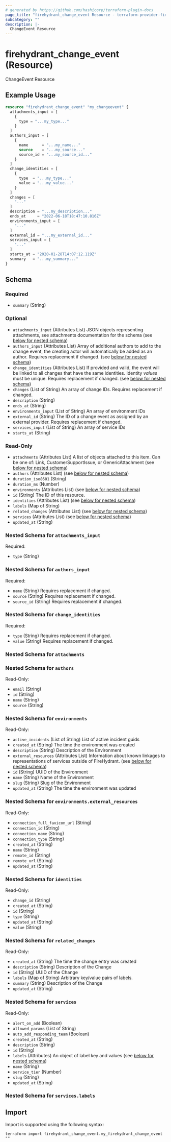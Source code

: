```yaml
---
# generated by https://github.com/hashicorp/terraform-plugin-docs
page_title: "firehydrant_change_event Resource - terraform-provider-firehydrant"
subcategory: ""
description: |-
  ChangeEvent Resource
---
```


# firehydrant_change_event (Resource)

ChangeEvent Resource

## Example Usage

```terraform
resource "firehydrant_change_event" "my_changeevent" {
  attachments_input = [
    {
      type = "...my_type..."
    }
  ]
  authors_input = [
    {
      name      = "...my_name..."
      source    = "...my_source..."
      source_id = "...my_source_id..."
    }
  ]
  change_identities = [
    {
      type  = "...my_type..."
      value = "...my_value..."
    }
  ]
  changes = [
    "..."
  ]
  description = "...my_description..."
  ends_at     = "2022-06-18T18:47:10.816Z"
  environments_input = [
    "..."
  ]
  external_id = "...my_external_id..."
  services_input = [
    "..."
  ]
  starts_at = "2020-01-28T14:07:12.119Z"
  summary   = "...my_summary..."
}
```

<!-- schema generated by tfplugindocs -->
## Schema

### Required

- `summary` (String)

### Optional

- `attachments_input` (Attributes List) JSON objects representing attachments, see attachments documentation for the schema (see [below for nested schema](#nestedatt--attachments_input))
- `authors_input` (Attributes List) Array of additional authors to add to the change event, the creating actor will automatically be added as an author. Requires replacement if changed. (see [below for nested schema](#nestedatt--authors_input))
- `change_identities` (Attributes List) If provided and valid, the event will be linked to all changes that have the same identities. Identity *values* must be unique. Requires replacement if changed. (see [below for nested schema](#nestedatt--change_identities))
- `changes` (List of String) An array of change IDs. Requires replacement if changed.
- `description` (String)
- `ends_at` (String)
- `environments_input` (List of String) An array of environment IDs
- `external_id` (String) The ID of a change event as assigned by an external provider. Requires replacement if changed.
- `services_input` (List of String) An array of service IDs
- `starts_at` (String)

### Read-Only

- `attachments` (Attributes List) A list of objects attached to this item. Can be one of: Link, CustomerSupportIssue, or GenericAttachment (see [below for nested schema](#nestedatt--attachments))
- `authors` (Attributes List) (see [below for nested schema](#nestedatt--authors))
- `duration_iso8601` (String)
- `duration_ms` (Number)
- `environments` (Attributes List) (see [below for nested schema](#nestedatt--environments))
- `id` (String) The ID of this resource.
- `identities` (Attributes List) (see [below for nested schema](#nestedatt--identities))
- `labels` (Map of String)
- `related_changes` (Attributes List) (see [below for nested schema](#nestedatt--related_changes))
- `services` (Attributes List) (see [below for nested schema](#nestedatt--services))
- `updated_at` (String)

<a id="nestedatt--attachments_input"></a>
### Nested Schema for `attachments_input`

Required:

- `type` (String)


<a id="nestedatt--authors_input"></a>
### Nested Schema for `authors_input`

Required:

- `name` (String) Requires replacement if changed.
- `source` (String) Requires replacement if changed.
- `source_id` (String) Requires replacement if changed.


<a id="nestedatt--change_identities"></a>
### Nested Schema for `change_identities`

Required:

- `type` (String) Requires replacement if changed.
- `value` (String) Requires replacement if changed.


<a id="nestedatt--attachments"></a>
### Nested Schema for `attachments`


<a id="nestedatt--authors"></a>
### Nested Schema for `authors`

Read-Only:

- `email` (String)
- `id` (String)
- `name` (String)
- `source` (String)


<a id="nestedatt--environments"></a>
### Nested Schema for `environments`

Read-Only:

- `active_incidents` (List of String) List of active incident guids
- `created_at` (String) The time the environment was created
- `description` (String) Description of the Environment
- `external_resources` (Attributes List) Information about known linkages to representations of services outside of FireHydrant. (see [below for nested schema](#nestedatt--environments--external_resources))
- `id` (String) UUID of the Environment
- `name` (String) Name of the Environment
- `slug` (String) Slug of the Environment
- `updated_at` (String) The time the environment was updated

<a id="nestedatt--environments--external_resources"></a>
### Nested Schema for `environments.external_resources`

Read-Only:

- `connection_full_favicon_url` (String)
- `connection_id` (String)
- `connection_name` (String)
- `connection_type` (String)
- `created_at` (String)
- `name` (String)
- `remote_id` (String)
- `remote_url` (String)
- `updated_at` (String)



<a id="nestedatt--identities"></a>
### Nested Schema for `identities`

Read-Only:

- `change_id` (String)
- `created_at` (String)
- `id` (String)
- `type` (String)
- `updated_at` (String)
- `value` (String)


<a id="nestedatt--related_changes"></a>
### Nested Schema for `related_changes`

Read-Only:

- `created_at` (String) The time the change entry was created
- `description` (String) Description of the Change
- `id` (String) UUID of the Change
- `labels` (Map of String) Arbitrary key/value pairs of labels.
- `summary` (String) Description of the Change
- `updated_at` (String)


<a id="nestedatt--services"></a>
### Nested Schema for `services`

Read-Only:

- `alert_on_add` (Boolean)
- `allowed_params` (List of String)
- `auto_add_responding_team` (Boolean)
- `created_at` (String)
- `description` (String)
- `id` (String)
- `labels` (Attributes) An object of label key and values (see [below for nested schema](#nestedatt--services--labels))
- `name` (String)
- `service_tier` (Number)
- `slug` (String)
- `updated_at` (String)

<a id="nestedatt--services--labels"></a>
### Nested Schema for `services.labels`

## Import

Import is supported using the following syntax:

```shell
terraform import firehydrant_change_event.my_firehydrant_change_event ""
```
